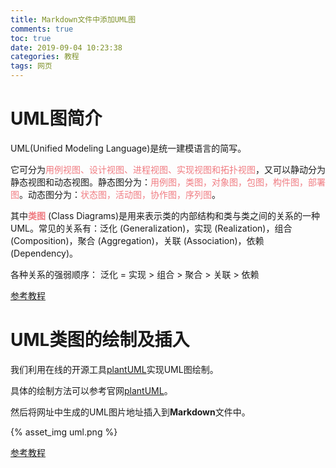 ```yaml
---
title: Markdown文件中添加UML图
comments: true
toc: true
date: 2019-09-04 10:23:38
categories: 教程
tags: 网页
---
```


# UML图简介

UML(Unified Modeling Language)是统一建模语言的简写。

它可分为<font color=#f07c82>用例视图、设计视图、进程视图、实现视图和拓扑视图</font>，又可以静动分为静态视图和动态视图。静态图分为：<font color=#f07c82>用例图，类图，对象图，包图，构件图，部署图</font>。动态图分为：<font color=#f07c82>状态图，活动图，协作图，序列图</font>。

其中<font color=#f07c82>**类图**</font> (Class Diagrams)是用来表示类的内部结构和类与类之间的关系的一种UML。常见的关系有：泛化 (Generalization)，实现 (Realization)，组合 (Composition)，聚合 (Aggregation)，关联 (Association)，依赖 (Dependency)。

各种关系的强弱顺序： 泛化 = 实现 > 组合 > 聚合 > 关联 > 依赖

<u>[参考教程](https://www.cnblogs.com/jiangds/p/6596595.html)</u>

# UML类图的绘制及插入

我们利用在线的开源工具<u>[plantUML](http://www.plantuml.com/plantuml/uml/SyfFKj2rKt3CoKnELR1Io4ZDoSa70000)</u>实现UML图绘制。

具体的绘制方法可以参考官网<u>[plantUML](http://plantuml.com/zh/)</u>。

然后将网址中生成的UML图片地址插入到**Markdown**文件中。

{% asset_img uml.png %}

<u>[参考教程](https://www.heqiangfly.com/2017/07/08development-tool-markdown-plant-uml/)</u>




